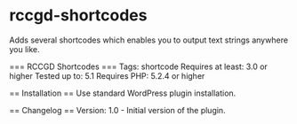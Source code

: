 # rccgd-shortcodes
Adds several shortcodes which enables you to output text strings anywhere you like.

=== RCCGD Shortcodes ===
Tags: shortcode
Requires at least: 3.0 or higher
Tested up to: 5.1
Requires PHP: 5.2.4 or higher

== Installation ==
Use standard WordPress plugin installation.

== Changelog ==
Version: 1.0 - Initial version of the plugin.
